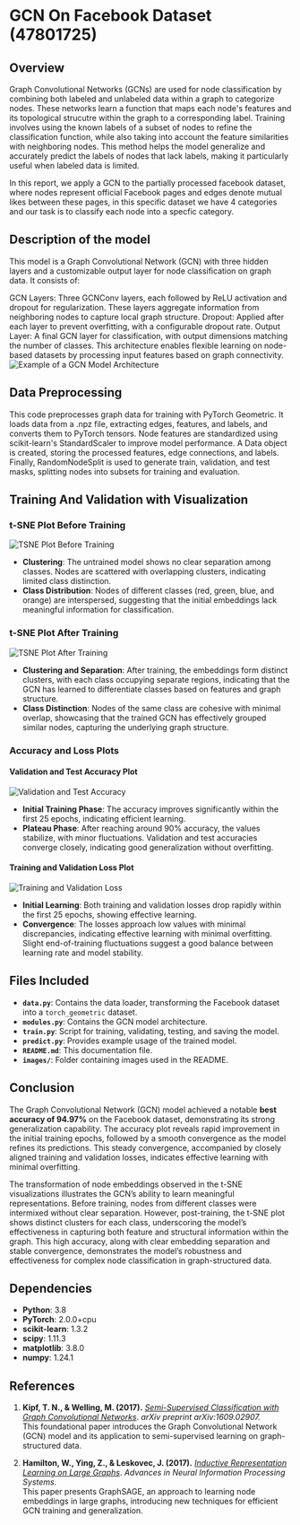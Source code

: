 # GCN On Facebook Dataset (47801725)

## Overview 
 Graph Convolutional Networks (GCNs) are used for node classification by combining both labeled and unlabeled data within a graph to categorize nodes. These networks learn a function that maps each node's features and its topological strucutre within the graph to a corresponding label. Training involves using the known labels of a subset of nodes to refine the classification function, while also taking into account the  feature similarities with neighboring nodes. This method helps the model generalize and accurately predict the labels of nodes that lack labels, making it particularly useful when labeled data is limited.

In this report, we apply a GCN to the partially processed facebook dataset, where nodes represent official Facebook pages and edges denote mutual likes between these pages, in this specific dataset we have 4 categories and our task is to classify each node into a specfic category. 

## Description of the model 
This model is a Graph Convolutional Network (GCN) with three hidden layers and a customizable output layer for node classification on graph data. It consists of:

GCN Layers: Three GCNConv layers, each followed by ReLU activation and dropout for regularization. These layers aggregate information from neighboring nodes to capture local graph structure.
Dropout: Applied after each layer to prevent overfitting, with a configurable dropout rate.
Output Layer: A final GCN layer for classification, with output dimensions matching the number of classes.
This architecture enables flexible learning on node-based datasets by processing input features based on graph connectivity.
![Example of a GCN Model Architecture](images/The-structure-of-GCN-model-Each-node-in-the-input-graph-represents-a-sample-with-a.png)

## Data Preprocessing 
This code preprocesses graph data for training with PyTorch Geometric. It loads data from a .npz file, extracting edges, features, and labels, and converts them to PyTorch tensors. Node features are standardized using scikit-learn's StandardScaler to improve model performance. A Data object is created, storing the processed features, edge connections, and labels. Finally, RandomNodeSplit is used to generate train, validation, and test masks, splitting nodes into subsets for training and evaluation.
## Training And Validation with Visualization

### t-SNE Plot Before Training
![TSNE Plot Before Training](images/TSNE_Before.png)

- **Clustering**: The untrained model shows no clear separation among classes. Nodes are scattered with overlapping clusters, indicating limited class distinction.
- **Class Distribution**: Nodes of different classes (red, green, blue, and orange) are interspersed, suggesting that the initial embeddings lack meaningful information for classification.

### t-SNE Plot After Training
![TSNE Plot After Training](images/Tsne.png)

- **Clustering and Separation**: After training, the embeddings form distinct clusters, with each class occupying separate regions, indicating that the GCN has learned to differentiate classes based on features and graph structure.
- **Class Distinction**: Nodes of the same class are cohesive with minimal overlap, showcasing that the trained GCN has effectively grouped similar nodes, capturing the underlying graph structure.

### Accuracy and Loss Plots

#### Validation and Test Accuracy Plot
![Validation and Test Accuracy](images/Validation%20and%20Test%20Accuracy.png)

- **Initial Training Phase**: The accuracy improves significantly within the first 25 epochs, indicating efficient learning.
- **Plateau Phase**: After reaching around 90% accuracy, the values stabilize, with minor fluctuations. Validation and test accuracies converge closely, indicating good generalization without overfitting.

#### Training and Validation Loss Plot
![Training and Validation Loss](images/Training%20and%20Validation%20loss.png)

- **Initial Learning**: Both training and validation losses drop rapidly within the first 25 epochs, showing effective learning.
- **Convergence**: The losses approach low values with minimal discrepancies, indicating effective learning with minimal overfitting. Slight end-of-training fluctuations suggest a good balance between learning rate and model stability.

## Files Included 
- **`data.py`**: Contains the data loader, transforming the Facebook dataset into a `torch_geometric` dataset.
- **`modules.py`**: Contains the GCN model architecture.
- **`train.py`**: Script for training, validating, testing, and saving the model.
- **`predict.py`**: Provides example usage of the trained model.
- **`README.md`**: This documentation file.
- **`images/`**: Folder containing images used in the README.


## Conclusion 

The Graph Convolutional Network (GCN) model achieved a notable **best accuracy of 94.97%** on the Facebook dataset, demonstrating its strong generalization capability. The accuracy plot reveals rapid improvement in the initial training epochs, followed by a smooth convergence as the model refines its predictions. This steady convergence, accompanied by closely aligned training and validation losses, indicates effective learning with minimal overfitting.

The transformation of node embeddings observed in the t-SNE visualizations illustrates the GCN’s ability to learn meaningful representations. Before training, nodes from different classes were intermixed without clear separation. However, post-training, the t-SNE plot shows distinct clusters for each class, underscoring the model’s effectiveness in capturing both feature and structural information within the graph. This high accuracy, along with clear embedding separation and stable convergence, demonstrates the model’s robustness and effectiveness for complex node classification in graph-structured data.


## Dependencies 
- **Python**: 3.8
- **PyTorch**: 2.0.0+cpu
- **scikit-learn**: 1.3.2
- **scipy**: 1.11.3
- **matplotlib**: 3.8.0
- **numpy**: 1.24.1
## References 

1. **Kipf, T. N., & Welling, M. (2017).** [*Semi-Supervised Classification with Graph Convolutional Networks*](https://arxiv.org/abs/1609.02907). *arXiv preprint arXiv:1609.02907.*  
   This foundational paper introduces the Graph Convolutional Network (GCN) model and its application to semi-supervised learning on graph-structured data.

2. **Hamilton, W., Ying, Z., & Leskovec, J. (2017).** [*Inductive Representation Learning on Large Graphs*](https://papers.nips.cc/paper/2017/hash/5dd9db5e033da9c6fb5ba83c7a7ebea9-Abstract.html). *Advances in Neural Information Processing Systems.*  
   This paper presents GraphSAGE, an approach to learning node embeddings in large graphs, introducing new techniques for efficient GCN training and generalization.
